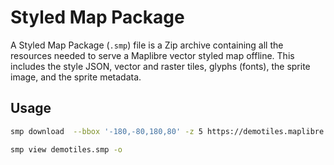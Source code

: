 # Styled Map Package

A Styled Map Package (`.smp`) file is a Zip archive containing all the resources needed to serve a Maplibre vector styled map offline. This includes the style JSON, vector and raster tiles, glyphs (fonts), the sprite image, and the sprite metadata.

## Usage

```sh
smp download  --bbox '-180,-80,180,80' -z 5 https://demotiles.maplibre.org/style.json -o demotiles.smp
```

```sh
smp view demotiles.smp -o
```
